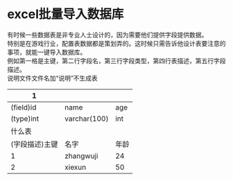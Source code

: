 # excel批量导入数据库   
有时候一些数据表是非专业人士设计的，因为需要他们提供字段提供数据。  
特别是在游戏行业，配置表数据都是策划弄的。这时候只需告诉他设计表要注意的事项，就能一键导入数据库。   
例如第一格是主键，第二行字段名，第三行字段类型，第四行表描述，第五行字段描述。   
说明文件文件名加“说明”不生成表   

|1|||  
|----|----|----|  
| (field)id|name|age|  
| (type)int|varchar(100)|int|  
|什么表|||  
|(字段描述)主键|名字|年龄|  
|1|zhangwuji|24|  
|2|xiexun|50|




